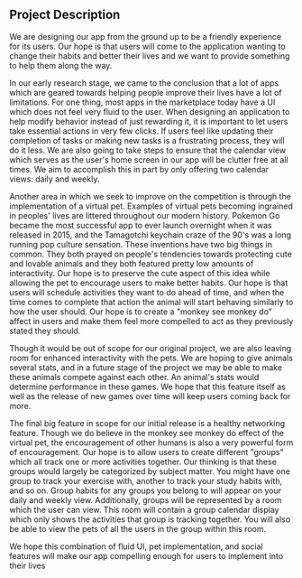 ## Project Description 

We are designing our app from the ground up to be a friendly experience for its users. Our hope is that users will come to the application wanting to change their habits and better their lives and we want to provide something to help them along the way.

In our early research stage, we came to the conclusion that a lot of apps which are geared towards helping people improve their lives have a lot of limitations. For one thing, most apps in the marketplace today have a UI which does not feel very fluid to the user. When designing an application to help modify behavior instead of just rewarding it, it is important to let users take essential actions in very few clicks. If users feel like updating their completion of tasks or making new tasks is a frustrating process, they will do it less. We are also going to take steps to ensure that the calendar view which serves as the user's home screen in our app will be clutter free at all times. We aim to accomplish this in part by only offering two calendar views: daily and weekly.

Another area in which we seek to improve on the competition is through the implementation of a virtual pet. Examples of virtual pets becoming ingrained in peoples' lives are littered throughout our modern history. Pokemon Go became the most successful app to ever launch overnight when it was released in 2015, and the Tamagotchi keychain craze of the 90's was a long running pop culture sensation. These inventions have two big things in common. They both prayed on people's tendencies towards protecting cute and lovable animals and they both featured pretty low amounts of interactivity. Our hope is to preserve the cute aspect of this idea while allowing the pet to encourage users to make better habits. Our hope is that users will schedule activities they want to do ahead of time, and when the time comes to complete that action the animal will start behaving similarly to how the user should. Our hope is to create a "monkey see monkey do" affect in users and make them feel more compelled to act as they previously stated they should.

Though it would be out of scope for our original project, we are also leaving room for enhanced interactivity with the pets. We are hoping to give animals several stats, and in a future stage of the project we may be able to make these animals compete against each other. An animal's stats would determine performance in these games. We hope that this feature itself as well as the release of new games over time will keep users coming back for more.

The final big feature in scope for our initial release is a healthy networking feature. Though we do believe in the monkey see monkey do effect of the virtual pet, the encouragement of other humans is also a very powerful form of encouragement. Our hope is to allow users to create different "groups" which all track one or more activities together. Our thinking is that these groups would largely be categorized by subject matter. You might have one group to track your exercise with, another to track your study habits with, and so on. Group habits for any groups you belong to will appear on your daily and weekly view. Additionally, groups will be represented by a room which the user can view. This room will contain a group calendar display which only shows the activities that group is tracking together. You will also be able to view the pets of all the users in the group within this room.

We hope this combination of fluid UI, pet implementation, and social features will make our app compelling enough for users to implement into their lives
